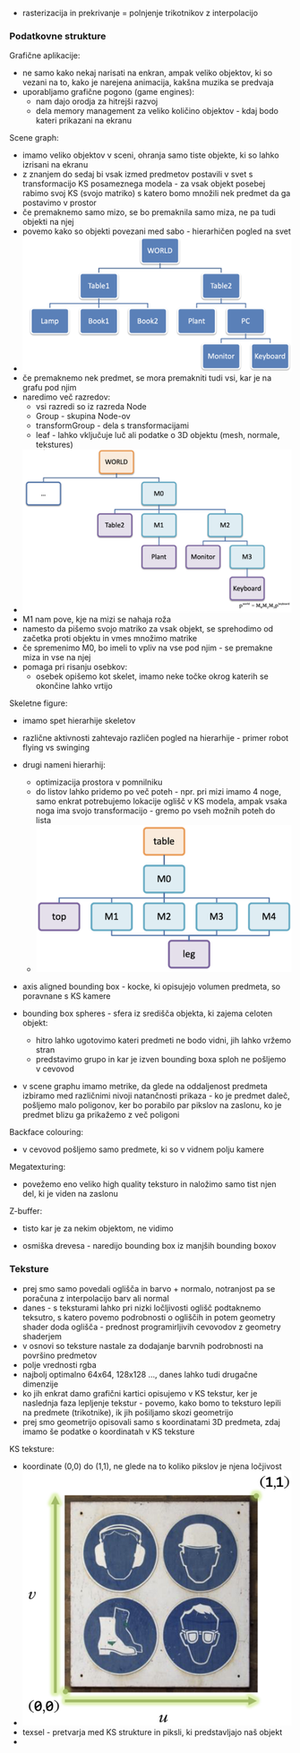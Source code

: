 - rasterizacija in prekrivanje = polnjenje trikotnikov z interpolacijo

### Podatkovne strukture

Grafične aplikacije:
- ne samo kako nekaj narisati na enkran, ampak veliko objektov, ki so vezani na to, kako je narejena animacija, kakšna muzika se predvaja
- uporabljamo grafične pogono (game engines):
	- nam dajo orodja za hitrejši razvoj
	- dela memory management za veliko količino objektov - kdaj bodo kateri prikazani na ekranu

Scene graph:
- imamo veliko objektov v sceni, ohranja samo tiste objekte, ki so lahko izrisani na ekranu
- z znanjem do sedaj bi vsak izmed predmetov postavili v svet s transformacijo KS posameznega modela - za vsak objekt posebej rabimo svoj KS (svojo matriko) s katero bomo množili nek predmet da ga postavimo v prostor
- če premaknemo samo mizo, se bo premaknila samo miza, ne pa tudi objekti na njej
- povemo kako so objekti povezani med sabo - hierarhičen pogled na svet
- ![400](../../Images2/Pasted%20image%2020241211104358.png)
- če premaknemo nek predmet, se mora premakniti tudi vsi, kar je na grafu pod njim
- naredimo več razredov:
	- vsi razredi so iz razreda Node
	- Group - skupina Node-ov
	- transformGroup - dela s transformacijami
	- leaf - lahko vključuje luč ali podatke o 3D objektu (mesh, normale, tekstures)
- ![400](../../Images2/Pasted%20image%2020241211104636.png)
- M1 nam pove, kje na mizi se nahaja roža
- namesto da pišemo svojo matriko za vsak objekt, se sprehodimo od začetka proti objektu in vmes množimo matrike
- če spremenimo M0, bo imeli to vpliv na vse pod njim - se premakne miza in vse na njej
- pomaga pri risanju osebkov:
	- osebek opišemo kot skelet, imamo neke točke okrog katerih se okončine lahko vrtijo

Skeletne figure:
- imamo spet hierarhije skeletov
- različne aktivnosti zahtevajo različen pogled na hierarhije - primer robot flying vs swinging
- drugi nameni hierarhij:
	- optimizacija prostora v pomnilniku
	- do listov lahko pridemo po več poteh - npr. pri mizi imamo 4 noge, samo enkrat potrebujemo lokacije oglišč v KS modela, ampak vsaka noga ima svojo transformacijo - gremo po vseh možnih poteh do lista
	- ![300](../../Images2/Pasted%20image%2020241211112944.png)

- axis aligned bounding box - kocke, ki opisujejo volumen predmeta, so poravnane s KS kamere
- bounding box spheres - sfera iz središča objekta, ki zajema celoten objekt:
	- hitro lahko ugotovimo kateri predmeti ne bodo vidni, jih lahko vržemo stran
	- predstavimo grupo in kar je izven bounding boxa sploh ne pošljemo v cevovod

- v scene graphu imamo metrike, da glede na oddaljenost predmeta izbiramo med različnimi nivoji natančnosti prikaza - ko je predmet daleč, pošljemo malo poligonov, ker bo porabilo par pikslov na zaslonu, ko je predmet blizu ga prikažemo z več poligoni

Backface colouring:
- v cevovod pošljemo samo predmete, ki so v vidnem polju kamere

Megatexturing:
- povežemo eno veliko high quality teksturo in naložimo samo tist njen del, ki je viden na zaslonu

Z-buffer:
- tisto kar je za nekim objektom, ne vidimo

- osmiška drevesa - naredijo bounding box iz manjših bounding boxov

### Teksture

- prej smo samo povedali oglišča in barvo + normalo, notranjost pa se poračuna z interpolacijo barv ali normal
- danes - s teksturami lahko pri nizki ločljivosti oglišč podtaknemo teksutro, s katero povemo podrobnosti o ogliščih in potem geometry shader doda oglišča - prednost programirljivih cevovodov z geometry shaderjem
- v osnovi so teksture nastale za dodajanje barvnih podrobnosti na površino predmetov
- polje vrednosti rgba
- najbolj optimalno 64x64, 128x128 ..., danes lahko tudi drugačne dimenzije
- ko jih enkrat damo grafični kartici opisujemo v KS tekstur, ker je naslednja faza lepljenje tekstur - povemo, kako bomo to teksturo lepili na predmete (trikotnike), ik jih pošiljamo skozi geometrijo
- prej smo geometrijo opisovali samo s koordinatami 3D predmeta, zdaj imamo še podatke o koordinatah v KS teksture

KS teksture:
- koordinate (0,0) do (1,1), ne glede na to koliko pikslov je njena ločjivost
- ![200](../../Images2/Pasted%20image%2020241211114700.png)
- texsel - pretvarja med KS strukture in piksli, ki predstavljajo naš objekt
- 